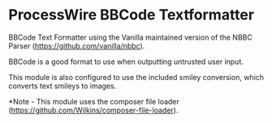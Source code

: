 # ProcessWire BBCode Textformatter

BBCode Text Formatter using the Vanilla maintained version of the NBBC Parser (https://github.com/vanilla/nbbc).

BBCode is a good format to use when outputting untrusted user input. 

This module is also configured to use the included smiley conversion,
which converts text smileys to images. 

*Note -  This module uses the composer file loader (https://github.com/Wilkins/composer-file-loader).
